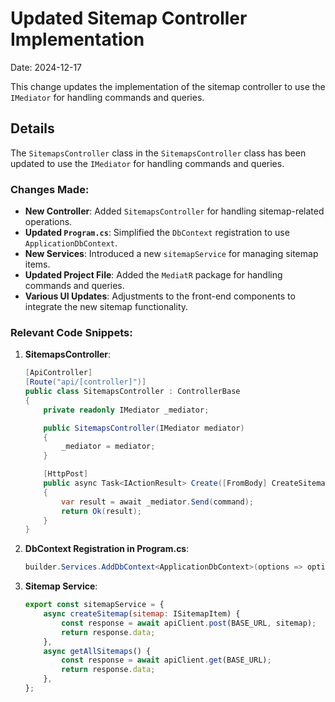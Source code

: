 # Updated Sitemap Controller Implementation

Date: 2024-12-17

This change updates the implementation of the sitemap controller to use the `IMediator` for handling commands and queries.

## Details

The `SitemapsController` class in the `SitemapsController` class has been updated to use the `IMediator` for handling commands and queries.

### Changes Made:
- **New Controller**: Added `SitemapsController` for handling sitemap-related operations.
- **Updated `Program.cs`**: Simplified the `DbContext` registration to use `ApplicationDbContext`.
- **New Services**: Introduced a new `sitemapService` for managing sitemap items.
- **Updated Project File**: Added the `MediatR` package for handling commands and queries.
- **Various UI Updates**: Adjustments to the front-end components to integrate the new sitemap functionality.

### Relevant Code Snippets:
1. **SitemapsController**:
   ```csharp
   [ApiController]
   [Route("api/[controller]")]
   public class SitemapsController : ControllerBase
   {
       private readonly IMediator _mediator;

       public SitemapsController(IMediator mediator)
       {
           _mediator = mediator;
       }

       [HttpPost]
       public async Task<IActionResult> Create([FromBody] CreateSitemapCommand command)
       {
           var result = await _mediator.Send(command);
           return Ok(result);
       }
   }
   ```

2. **DbContext Registration in Program.cs**:
   ```csharp
   builder.Services.AddDbContext<ApplicationDbContext>(options => options.UseMySql(conn, sv));
   ```

3. **Sitemap Service**:
   ```javascript
   export const sitemapService = {
       async createSitemap(sitemap: ISitemapItem) {
           const response = await apiClient.post(BASE_URL, sitemap);
           return response.data;
       },
       async getAllSitemaps() {
           const response = await apiClient.get(BASE_URL);
           return response.data;
       },
   };
   ```
